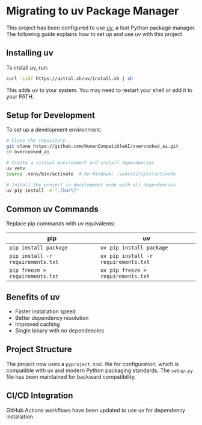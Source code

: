 # Migrating to uv Package Manager

This project has been configured to use [uv](https://github.com/astral-sh/uv), a fast Python package manager. The following guide explains how to set up and use uv with this project.

## Installing uv

To install uv, run:

```sh
curl -LsSf https://astral.sh/uv/install.sh | sh
```

This adds uv to your system. You may need to restart your shell or add it to your PATH.

## Setup for Development

To set up a development environment:

```sh
# Clone the repository
git clone https://github.com/HumanCompatibleAI/overcooked_ai.git
cd overcooked_ai

# Create a virtual environment and install dependencies
uv venv
source .venv/bin/activate  # On Windows: .venv\Scripts\activate

# Install the project in development mode with all dependencies
uv pip install -e ".[harl]"
```

## Common uv Commands

Replace pip commands with uv equivalents:

| pip | uv |
|-----|-----|
| `pip install package` | `uv pip install package` |
| `pip install -r requirements.txt` | `uv pip install -r requirements.txt` |
| `pip freeze > requirements.txt` | `uv pip freeze > requirements.txt` |

## Benefits of uv

- Faster installation speed
- Better dependency resolution
- Improved caching
- Single binary with no dependencies

## Project Structure

The project now uses a `pyproject.toml` file for configuration, which is compatible with uv and modern Python packaging standards. The `setup.py` file has been maintained for backward compatibility.

## CI/CD Integration

GitHub Actions workflows have been updated to use uv for dependency installation. 